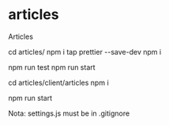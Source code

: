 # articles
Articles

cd articles/
npm i tap prettier --save-dev
npm i

npm run test
npm run start

cd articles/client/articles
npm i

npm run start



Nota: settings.js must be in .gitignore